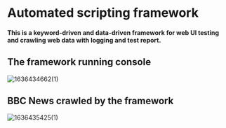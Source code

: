 # Automated scripting framework
#### This is a keyword-driven and data-driven framework for web UI testing and crawling web data with logging and test report. 

## The framework running console
![1636434662(1)](https://user-images.githubusercontent.com/43052894/140866214-721ff00e-6853-4251-ae05-b239f8510ac9.png)

## BBC News crawled by the framework
![1636435425(1)](https://user-images.githubusercontent.com/43052894/140867393-a9c96dbd-ccf5-44bf-abff-f399015e6083.png)
